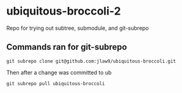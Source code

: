 # ubiquitous-broccoli-2
Repo for trying out subtree, submodule, and git-subrepo

## Commands ran for git-subrepo
```
git subrepo clone git@github.com:jlaw9/ubiquitous-broccoli.git
```

Then after a change was committed to ub
```
git subrepo pull ubiquitous-broccoli
```
